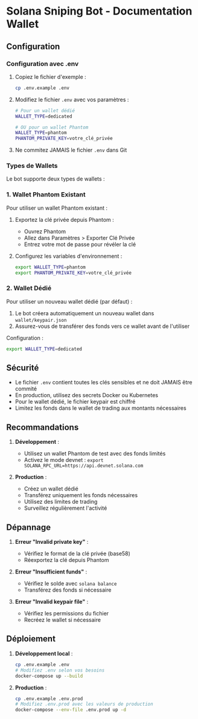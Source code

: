 # Solana Sniping Bot - Documentation Wallet

## Configuration

### Configuration avec .env

1. Copiez le fichier d'exemple :
   ```bash
   cp .env.example .env
   ```

2. Modifiez le fichier `.env` avec vos paramètres :
   ```bash
   # Pour un wallet dédié
   WALLET_TYPE=dedicated
   
   # OU pour un wallet Phantom
   WALLET_TYPE=phantom
   PHANTOM_PRIVATE_KEY=votre_clé_privée
   ```

3. Ne commitez JAMAIS le fichier `.env` dans Git

### Types de Wallets

Le bot supporte deux types de wallets :

### 1. Wallet Phantom Existant

Pour utiliser un wallet Phantom existant :

1. Exportez la clé privée depuis Phantom :
   - Ouvrez Phantom
   - Allez dans Paramètres > Exporter Clé Privée
   - Entrez votre mot de passe pour révéler la clé

2. Configurez les variables d'environnement :
   ```bash
   export WALLET_TYPE=phantom
   export PHANTOM_PRIVATE_KEY=votre_clé_privée
   ```

### 2. Wallet Dédié

Pour utiliser un nouveau wallet dédié (par défaut) :

1. Le bot créera automatiquement un nouveau wallet dans `wallet/keypair.json`
2. Assurez-vous de transférer des fonds vers ce wallet avant de l'utiliser

Configuration :
```bash
export WALLET_TYPE=dedicated
```

## Sécurité

- Le fichier `.env` contient toutes les clés sensibles et ne doit JAMAIS être commité
- En production, utilisez des secrets Docker ou Kubernetes
- Pour le wallet dédié, le fichier keypair est chiffré
- Limitez les fonds dans le wallet de trading aux montants nécessaires

## Recommandations

1. **Développement** :
   - Utilisez un wallet Phantom de test avec des fonds limités
   - Activez le mode devnet : `export SOLANA_RPC_URL=https://api.devnet.solana.com`

2. **Production** :
   - Créez un wallet dédié
   - Transférez uniquement les fonds nécessaires
   - Utilisez des limites de trading
   - Surveillez régulièrement l'activité

## Dépannage

1. **Erreur "Invalid private key"** :
   - Vérifiez le format de la clé privée (base58)
   - Réexportez la clé depuis Phantom

2. **Erreur "Insufficient funds"** :
   - Vérifiez le solde avec `solana balance`
   - Transférez des fonds si nécessaire

3. **Erreur "Invalid keypair file"** :
   - Vérifiez les permissions du fichier
   - Recréez le wallet si nécessaire

## Déploiement

1. **Développement local** :
   ```bash
   cp .env.example .env
   # Modifiez .env selon vos besoins
   docker-compose up --build
   ```

2. **Production** :
   ```bash
   cp .env.example .env.prod
   # Modifiez .env.prod avec les valeurs de production
   docker-compose --env-file .env.prod up -d
   ``` 